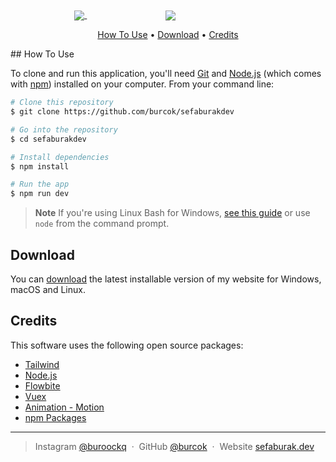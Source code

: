 

<div>
&nbsp;&nbsp;&nbsp;&nbsp;&nbsp;&nbsp;&nbsp;&nbsp;&nbsp;&nbsp;&nbsp;&nbsp;&nbsp;&nbsp;&nbsp;&nbsp;&nbsp;&nbsp;&nbsp;&nbsp;&nbsp;&nbsp;&nbsp;&nbsp;&nbsp;

<a href="https://github.com/burcok">
  <img align="center" src="https://github-readme-stats.vercel.app/api?username=burcok&show_icons=true&theme=radical" />
</a>
&nbsp;&nbsp;&nbsp;&nbsp;&nbsp;&nbsp;&nbsp;&nbsp;&nbsp;&nbsp;&nbsp;&nbsp;&nbsp;&nbsp;&nbsp;&nbsp;&nbsp;&nbsp;&nbsp;&nbsp;&nbsp;&nbsp;&nbsp;&nbsp;&nbsp;&nbsp;&nbsp;&nbsp;&nbsp;&nbsp;&nbsp;
<a href="https://github.com/burcok">
  <img align="center" src="https://github-readme-stats.vercel.app/api/top-langs/?username=burcok&layout=compact)]("https://github.com/burcok/sefaburakdev") />
</a>
</div>

<p align="center">
  <a href="#how-to-use">How To Use</a> •
  <a href="#download">Download</a> •
  <a href="#credits">Credits</a> 
</p>
## How To Use

To clone and run this application, you'll need [Git](https://git-scm.com) and [Node.js](https://nodejs.org/en/download/) (which comes with [npm](http://npmjs.com)) installed on your computer. From your command line:

```bash
# Clone this repository
$ git clone https://github.com/burcok/sefaburakdev

# Go into the repository
$ cd sefaburakdev

# Install dependencies
$ npm install

# Run the app
$ npm run dev
```

> **Note**
> If you're using Linux Bash for Windows, [see this guide](https://www.howtogeek.com/261575/how-to-run-graphical-linux-desktop-applications-from-windows-10s-bash-shell/) or use `node` from the command prompt.




## Download

You can [download](https://github.com/burcok/myPortfolioDemo/releases/tag/v0.1) the latest installable version of my website for Windows, macOS and Linux.




## Credits

This software uses the following open source packages:

- [Tailwind](https://tailwindcss.com/)
- [Node.js](https://nodejs.org/)
- [Flowbite](https://flowbite.com/)
- [Vuex](https://vuex.vuejs.org/)
- [Animation - Motion](https://motion.vueuse.org/)
- [npm Packages](https://www.npmjs.com/)
---




> Instagram [@buroockq](https://www.instagram.com/buroockq) &nbsp;&middot;&nbsp;
> GitHub [@burcok](https://github.com/burcok) &nbsp;&middot;&nbsp;
> Website [sefaburak.dev](https://sefaburak.dev)

